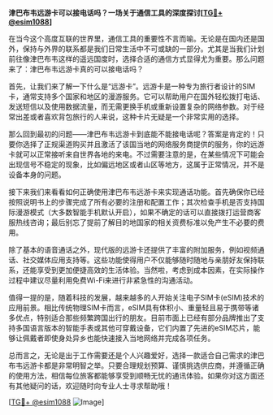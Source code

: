 **津巴布韦远游卡可以接电话吗？一场关于通信工具的深度探讨[[TG💪+ @esim1088](https://t.me/s/esim1088)]**

在当今这个高度互联的世界里，通信工具的重要性不言而喻。无论是在国内还是国外，保持与外界的联系都是我们日常生活中不可或缺的一部分。尤其是当我们计划前往像津巴布韦这样的遥远国度时，选择合适的通信方式显得尤为重要。那么问题来了：津巴布韦远游卡真的可以接电话吗？

首先，让我们来了解一下什么是“远游卡”。远游卡是一种专为旅行者设计的SIM卡，通常支持多个国家和地区的漫游服务。它可以帮助用户在国外轻松拨打电话、发送短信以及使用数据流量，而无需更换手机或重新设置复杂的网络参数。对于经常出差或者喜欢背包旅行的人来说，这种卡片无疑是一个非常实用的选择。

那么回到最初的问题——津巴布韦远游卡到底能不能接电话呢？答案是肯定的！只要你选择了正规渠道购买并且激活了该国当地的网络服务商提供的服务，你的远游卡就可以正常接听来自世界各地的来电。不过需要注意的是，在某些情况下可能会出现信号不稳定的现象，比如偏远地区或者山区等地方，这属于正常情况，并不是设备本身的问题。

接下来我们来看看如何正确使用津巴布韦远游卡来实现通话功能。首先确保你已经按照说明书上的步骤完成了所有必要的注册和配置工作；其次检查手机是否支持国际漫游模式（大多数智能手机默认开启），如果不确定的话可以直接拨打运营商客服热线咨询；最后别忘了提前了解目的地国家的相关资费标准以免产生不必要的费用。

除了基本的语音通话之外，现代版的远游卡还提供了丰富的附加服务，例如视频通话、社交媒体应用支持等。这些功能使得用户不仅能够随时随地与亲朋好友保持联系，还能享受到更加便捷高效的生活体验。当然啦，考虑到成本因素，在实际操作过程中建议尽量利用免费Wi-Fi来进行非紧急性的沟通活动。

值得一提的是，随着科技的发展，越来越多的人开始关注电子SIM卡(eSIM)技术的应用前景。相比传统物理SIM卡而言，eSIM具有体积小、重量轻且易于携带等诸多优点，特别适合那些频繁跨国出行的朋友。目前市面上已经有部分品牌推出了支持多国语言版本的智能手表或其他可穿戴设备，它们内置了先进的eSIM芯片，能够让佩戴者即使身处异乡也能快速接入当地网络并完成各项任务。

总而言之，无论是出于工作需要还是个人兴趣爱好，选择一款适合自己需求的津巴布韦远游卡都是非常明智之举。只要合理规划预算、谨慎挑选供应商，并遵循正确的使用方法，相信每位旅客都能够享受到顺畅无忧的通讯体验。如果你对这方面还有其他疑问的话，欢迎随时向专业人士寻求帮助哦！

[[TG💪+ @esim1088](https://t.me/s/esim1088) ![Image](https://i.postimg.cc/4NQfJmqS/Snipaste-2025-05-13-00-14-12.png)]